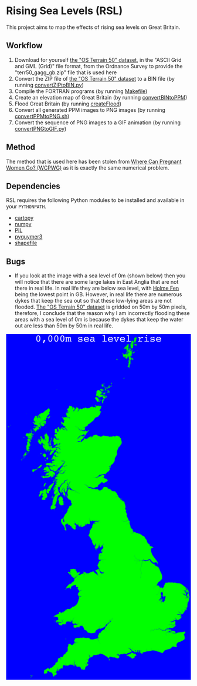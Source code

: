 # Rising Sea Levels (RSL)

This project aims to map the effects of rising sea levels on Great Britain.

## Workflow

1. Download for yourself [the "OS Terrain 50" dataset](https://www.ordnancesurvey.co.uk/business-and-government/products/terrain-50.html), in the "ASCII Grid and GML (Grid)" file format, from the Ordnance Survey to provide the "terr50_gagg_gb.zip" file that is used here
2. Convert the ZIP file of [the "OS Terrain 50" dataset](https://www.ordnancesurvey.co.uk/business-and-government/products/terrain-50.html) to a BIN file (by running [convertZIPtoBIN.py](convertZIPtoBIN.py))
3. Compile the FORTRAN programs (by running [Makefile](Makefile))
4. Create an elevation map of Great Britain (by running [convertBINtoPPM](convertBINtoPPM.F90))
5. Flood Great Britain (by running [createFlood](createFlood.F90))
6. Convert all generated PPM images to PNG images (by running [convertPPMtoPNG.sh](convertPPMtoPNG.sh))
7. Convert the sequence of PNG images to a GIF animation (by running [convertPNGtoGIF.py](convertPNGtoGIF.py))

## Method

The method that is used here has been stolen from [Where Can Pregnant Women Go? (WCPWG)](https://github.com/Guymer/wcpwg) as it is exactly the same numerical problem.

## Dependencies

RSL requires the following Python modules to be installed and available in your `PYTHONPATH`.

* [cartopy](https://pypi.org/project/Cartopy/)
* [numpy](https://pypi.org/project/numpy/)
* [PIL](https://pypi.org/project/Pillow/)
* [pyguymer3](https://github.com/Guymer/PyGuymer3)
* [shapefile](https://pypi.org/project/pyshp/)

## Bugs

* If you look at the image with a sea level of 0m (shown below) then you will notice that there are some large lakes in East Anglia that are not there in real life. In real life they are below sea level, with [Holme Fen](https://en.wikipedia.org/wiki/Holme_Fen) being the lowest point in GB. However, in real life there are numerous dykes that keep the sea out so that these low-lying areas are not flooded. [The "OS Terrain 50" dataset](https://www.ordnancesurvey.co.uk/business-and-government/products/terrain-50.html) is gridded on 50m by 50m pixels, therefore, I conclude that the reason why I am incorrectly flooding these areas with a sea level of 0m is because the dykes that keep the water out are less than 50m by 50m in real life.

![GB with a sea level of 0m](bug.png)
